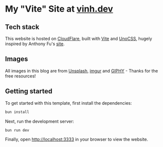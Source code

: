 # My "Vite" Site at [vinh.dev](https://vinh.dev)

## Tech stack

This website is hosted on [CloudFlare](https://cloudflare.com/), built with [Vite](https://vitejs.dev/) and [UnoCSS](https://unocss.dev/), hugely inspired by Anthony Fu's [site](https://antfu.me).

## Images

All images in this blog are from [Unsplash](https://unsplash.com/), [imgur](https://imgur.com) and [GIPHY](https://giphy.com/) - Thanks for the free resources!

## Getting started

To get started with this template, first install the dependencies:

```bash
bun install
```

Next, run the development server:

```bash
bun run dev
```

Finally, open [http://localhost:3333](http://localhost:3333) in your browser to view the website.
